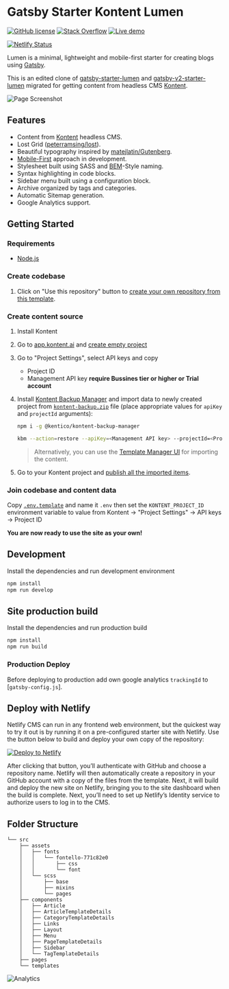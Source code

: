 # Gatsby Starter Kontent Lumen

[![GitHub license](https://img.shields.io/badge/license-MIT-blue.svg)](https://raw.githubusercontent.com/Kentico/gatsby-kontent-starter-lumen/master/LICENSE)
[![Stack Overflow](https://img.shields.io/badge/Stack%20Overflow-ASK%20NOW-FE7A16.svg?logo=stackoverflow&logoColor=white)](https://stackoverflow.com/tags/kentico-cloud)
[![Live demo](https://img.shields.io/badge/-Live%20Demo-brightgreen.svg)](https://gatsby-starter-kontent-lumen.netlify.com/)

[![Netlify Status](https://api.netlify.com/api/v1/badges/2adc83d6-9eba-45fc-b95c-c205e75d3189/deploy-status)](https://app.netlify.com/sites/gatsby-starter-kontent-lumen/deploys)

Lumen is a minimal, lightweight and mobile-first starter for creating blogs using
[Gatsby](https://github.com/gatsbyjs/gatsby).

This is an edited clone of
[gatsby-starter-lumen](https://github.com/alxshelepenok/gatsby-starter-lumen) and [gatsby-v2-starter-lumen](https://github.com/GatsbyCentral/gatsby-v2-starter-lumen)
migrated for getting content from headless CMS
[Kontent](https://kontent.ai/).

![Page Screenshot](https://i.imgur.com/jVImqT2.jpg)

## Features

+ Content from [Kontent](http://kontent.ai/) headless CMS.
+ Lost Grid ([peterramsing/lost](https://github.com/peterramsing/lost)).
+ Beautiful typography inspired by [matejlatin/Gutenberg](https://github.com/matejlatin/Gutenberg).
+ [Mobile-First](https://medium.com/@mrmrs_/mobile-first-css-48bc4cc3f60f) approach in development.
+ Stylesheet built using SASS and [BEM](http://getbem.com/naming/)-Style naming.
+ Syntax highlighting in code blocks.
+ Sidebar menu built using a configuration block.
+ Archive organized by tags and categories.
+ Automatic Sitemap generation.
+ Google Analytics support.

## Getting Started

### Requirements

+ [Node.js](https://nodejs.org/)

### Create codebase

1. Click on "Use this repository" button to [create your own repository from this template](https://help.github.com/en/github/creating-cloning-and-archiving-repositories/creating-a-repository-from-a-template).

### Create content source

1. Install Kontent
1. Go to [app.kontent.ai](https://) and [create empty project](https://docs.kontent.ai/tutorials/set-up-kontent/projects/manage-projects#a-creating-projects)
1. Go to "Project Settings", select API keys and copy
    + Project ID
    + Management API key **require Bussines tier or higher or Trial account**
1. Install [Kontent Backup Manager](https://github.com/Kentico/kontent-backup-manager-js) and import data to newly created project from [`kontent-backup.zip`](./kontent-backup.zip) file (place appropriate values for `apiKey` and `projectId` arguments):

    ```sh
    npm i -g @kentico/kontent-backup-manager

    kbm --action=restore --apiKey=<Management API key> --projectId=<Project ID> --zipFilename=kontent-backup
    ```

    > Alternatively, you can use the [Template Manager UI](https://kentico.github.io/kontent-template-manager/import-from-file) for importing the content.

1. Go to your Kontent project and [publish all the imported items](https://docs.kontent.ai/tutorials/write-and-collaborate/publish-your-work/publish-content-items).

### Join codebase and content data

Copy [`.env.template`](`./.env.template`) and name it `.env` then set the `KONTENT_PROJECT_ID` environment variable to value from Kontent -> "Project Settings" ->  API keys -> Project ID

**You are now ready to use the site as your own!**

## Development

Install the dependencies and run development environment

```sh
npm install
npm run develop
```

## Site production build

Install the dependencies and run production build

```sh
npm install
npm run build
```

### Production Deploy

Before deploying to production add own google analytics `trackingId` to [`gatsby-config.js`].

## Deploy with Netlify

Netlify CMS can run in any frontend web environment, but the quickest way to try it out is by running it on a pre-configured starter site with Netlify. Use the button below to build and deploy your own copy of the repository:

[![Deploy to Netlify](https://www.netlify.com/img/deploy/button.svg)](https://app.netlify.com/start/deploy?repository=https://github.com/kentico/gatsby-starter-kontent-lumen)

After clicking that button, you’ll authenticate with GitHub and choose a repository name. Netlify will then automatically create a repository in your GitHub account with a copy of the files from the template. Next, it will build and deploy the new site on Netlify, bringing you to the site dashboard when the build is complete. Next, you’ll need to set up Netlify’s Identity service to authorize users to log in to the CMS.

## Folder Structure

```
└── src
    ├── assets
    │   ├── fonts
    │   │   └── fontello-771c82e0
    │   │       ├── css
    │   │       └── font
    │   └── scss
    │       ├── base
    │       ├── mixins
    │       └── pages
    ├── components
    │   ├── Article
    │   ├── ArticleTemplateDetails
    │   ├── CategoryTemplateDetails
    │   ├── Links
    │   ├── Layout
    │   ├── Menu
    │   ├── PageTemplateDetails
    │   ├── Sidebar
    │   └── TagTemplateDetails
    ├── pages
    └── templates
```

![Analytics](https://kentico-ga-beacon.azurewebsites.net/api/UA-69014260-4/Kentico/gatsby-starter-kontent-lumen?pixel)

